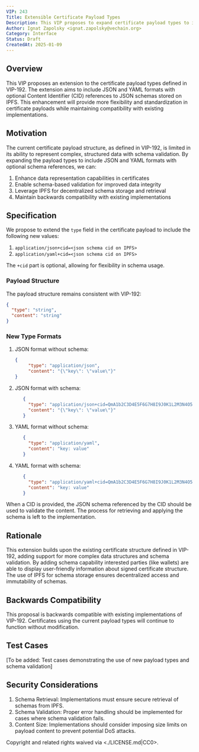 ```yaml
---
VIP: 243
Title: Extensible Certificate Payload Types
Description: This VIP proposes to expand certificate payload types to include JSON and YAML formats with optional IPFS CID references.
Author: Ignat Zapolsky <ignat.zapolsky@vechain.org>
Category: Interface
Status: Draft
CreatedAt: 2025-01-09
---
```


## Overview

This VIP proposes an extension to the certificate payload types defined in VIP-192. The extension aims to include JSON and YAML formats with optional Content Identifier (CID) references to JSON schemas stored on IPFS. This enhancement will provide more flexibility and standardization in certificate payloads while maintaining compatibility with existing implementations.

## Motivation

The current certificate payload structure, as defined in VIP-192, is limited in its ability to represent complex, structured data with schema validation. By expanding the payload types to include JSON and YAML formats with optional schema references, we can:

1. Enhance data representation capabilities in certificates
2. Enable schema-based validation for improved data integrity
3. Leverage IPFS for decentralized schema storage and retrieval
4. Maintain backwards compatibility with existing implementations

## Specification

We propose to extend the `type` field in the certificate payload to include the following new values:

1. `application/json+cid=<json schema cid on IPFS>`
2. `application/yaml+cid=<json schema cid on IPFS>`

The `+cid` part is optional, allowing for flexibility in schema usage.

### Payload Structure

The payload structure remains consistent with VIP-192:

```json
{
  "type": "string",
  "content": "string"
}
```

### New Type Formats
1. JSON format without schema:
   
    ```json
    {
         "type": "application/json",
         "content": "{\"key\": \"value\"}"
    }
    ```
   
2. JSON format with schema:
   
    ```json
       {
         "type": "application/json+cid=QmA1b2C3D4E5F6G7H8I9J0K1L2M3N4O5P6Q7R8S9T0",
         "content": "{\"key\": \"value\"}"
       }
    ```
   
3. YAML format without schema:
   
    ```json
       {
         "type": "application/yaml",
         "content": "key: value"
       }
    ```
4. YAML format with schema:
   
    ```json
       {
         "type": "application/yaml+cid=QmA1b2C3D4E5F6G7H8I9J0K1L2M3N4O5P6Q7R8S9T0",
         "content": "key: value"
       }
    ```  

When a CID is provided, the JSON schema referenced by the CID should be used to validate the content.
The process for retrieving and applying the schema is left to the implementation.
## Rationale

This extension builds upon the existing certificate structure defined in VIP-192, adding support for more complex data structures and schema validation. 
By adding schema capability interested parties (like wallets) are able to display user-friendly information about signed certificate structure.
The use of IPFS for schema storage ensures decentralized access and immutability of schemas.
## Backwards Compatibility
This proposal is backwards compatible with existing implementations of VIP-192. Certificates using the current payload types will continue to function without modification.
## Test Cases
[To be added: Test cases demonstrating the use of new payload types and schema validation]
## Security Considerations
1. Schema Retrieval: Implementations must ensure secure retrieval of schemas from IPFS.
2. Schema Validation: Proper error handling should be implemented for cases where schema validation fails.
3. Content Size: Implementations should consider imposing size limits on payload content to prevent potential DoS attacks.

Copyright and related rights waived via <./LICENSE.md|CC0>.

